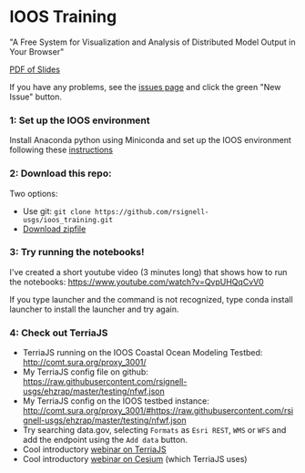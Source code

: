 # IOOS Training

"A Free System for Visualization and Analysis of Distributed Model Output in Your Browser"

[PDF of Slides](https://speakerdeck.com/rsignell/a-free-system-for-visualization-and-analysis-of-distributed-model-output-in-your-browser)

If you have any problems, see the [issues page](https://github.com/rsignell-usgs/ioos_training/issues) and click the green "New Issue" button.

### 1: Set up the IOOS environment
Install Anaconda python using Miniconda and set up the IOOS environment following these [instructions](
https://github.com/ioos/conda-recipes/wiki/Setting-up-the-IOOS-Python-environment)

### 2: Download this repo:
Two options:
* Use git: `git clone https://github.com/rsignell-usgs/ioos_training.git`
* [Download zipfile](https://github.com/rsignell-usgs/ioos_training/archive/master.zip)

### 3: Try running the notebooks!
 I've created a short youtube video (3 minutes long) that shows how to run the notebooks:
https://www.youtube.com/watch?v=QvpUHQqCvV0

If you type launcher and the command is not recognized, type conda install launcher to install the launcher and try again.


### 4: Check out TerriaJS
* TerriaJS running on the IOOS Coastal Ocean Modeling Testbed: http://comt.sura.org/proxy_3001/
* My TerriaJS config file on github: https://raw.githubusercontent.com/rsignell-usgs/ehzrap/master/testing/nfwf.json
* My TerriaJS config on the IOOS testbed instance: http://comt.sura.org/proxy_3001/#https://raw.githubusercontent.com/rsignell-usgs/ehzrap/master/testing/nfwf.json
* Try searching data.gov, selecting `Formats` as `Esri REST`, `WMS` or `WFS` and add the endpoint using the `Add data` button.
* Cool introductory [webinar on TerriaJS](https://www.youtube.com/playlist?list=PLwZr38uPmCbTn8BxpRXaipBmycYL21hCI)
* Cool introductory [webinar on Cesium](https://www.youtube.com/watch?v=cEXneKlofbc) (which TerriaJS uses)

